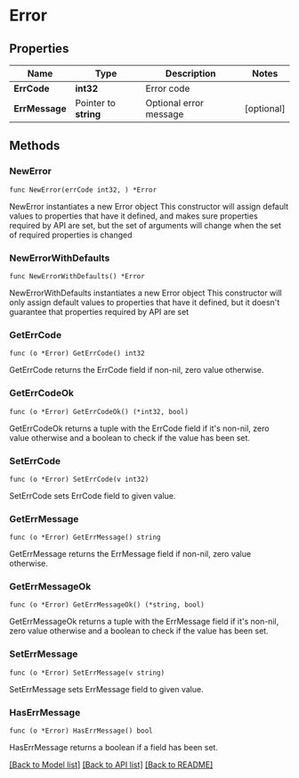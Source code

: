 # Error

## Properties

Name | Type | Description | Notes
------------ | ------------- | ------------- | -------------
**ErrCode** | **int32** | Error code | 
**ErrMessage** | Pointer to **string** | Optional error message | [optional] 

## Methods

### NewError

`func NewError(errCode int32, ) *Error`

NewError instantiates a new Error object
This constructor will assign default values to properties that have it defined,
and makes sure properties required by API are set, but the set of arguments
will change when the set of required properties is changed

### NewErrorWithDefaults

`func NewErrorWithDefaults() *Error`

NewErrorWithDefaults instantiates a new Error object
This constructor will only assign default values to properties that have it defined,
but it doesn't guarantee that properties required by API are set

### GetErrCode

`func (o *Error) GetErrCode() int32`

GetErrCode returns the ErrCode field if non-nil, zero value otherwise.

### GetErrCodeOk

`func (o *Error) GetErrCodeOk() (*int32, bool)`

GetErrCodeOk returns a tuple with the ErrCode field if it's non-nil, zero value otherwise
and a boolean to check if the value has been set.

### SetErrCode

`func (o *Error) SetErrCode(v int32)`

SetErrCode sets ErrCode field to given value.


### GetErrMessage

`func (o *Error) GetErrMessage() string`

GetErrMessage returns the ErrMessage field if non-nil, zero value otherwise.

### GetErrMessageOk

`func (o *Error) GetErrMessageOk() (*string, bool)`

GetErrMessageOk returns a tuple with the ErrMessage field if it's non-nil, zero value otherwise
and a boolean to check if the value has been set.

### SetErrMessage

`func (o *Error) SetErrMessage(v string)`

SetErrMessage sets ErrMessage field to given value.

### HasErrMessage

`func (o *Error) HasErrMessage() bool`

HasErrMessage returns a boolean if a field has been set.


[[Back to Model list]](../README.md#documentation-for-models) [[Back to API list]](../README.md#documentation-for-api-endpoints) [[Back to README]](../README.md)


